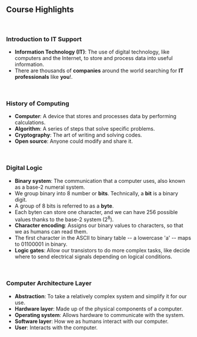 ## Course Highlights

<br>

### Introduction to IT Support

* **Information Technology (IT)**: The use of digital technology, like computers and the Internet, to store and process data into useful information.
* There are thousands of **companies** around the world searching for **IT professionals** like **you**!.

<br>

### History of Computing

* **Computer**: A device that stores and processes data by performing calculations.
* **Algorithm**: A series of steps that solve specific problems.
* **Cryptography**: The art of writing and solving codes.
* **Open source**: Anyone could modify and share it.

<br>

### Digital Logic

* **Binary system**: The communication that a computer uses, also known as a base-2 numeral system.
* We group binary into 8 number or **bits**. Technically, a **bit** is a binary digit.
* A group of 8 bits is referred to as a **byte**.
* Each byten can store one character, and we can have 256 possible values thanks to the base-2 system (2<sup>8</sup>).
* **Character encoding**: Assigns our binary values to characters, so that we as humans can read them.
* The first character in the ASCII to binary table -- a lowercase 'a' -- maps to 01100001 in binary.
* **Logic gates**: Allow our transistors to do more complex tasks, like decide where to send electrical signals depending on logical conditions.

<br>

### Computer Architecture Layer

* **Abstraction**: To take a relatively complex system and simplify it for our use.
* **Hardware layer**: Made up of the physical components of a computer.
* **Operating system**: Allows hardware to communicate with the system.
* **Software layer**: How we as humans interact with our computer.
* **User**: Interacts with the computer.
